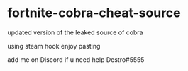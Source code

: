 # fortnite-cobra-cheat-source

updated version of the leaked source of cobra 

using steam hook enjoy pasting

add me on Discord if u need help Destro#5555

